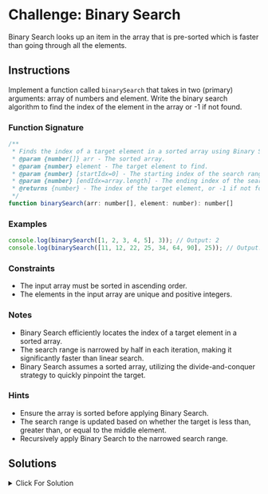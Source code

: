 # Challenge: Binary Search

Binary Search looks up an item in the array that is pre-sorted which is faster than going through all the elements.

## Instructions

Implement a function called `binarySearch` that takes in two (primary) arguments: array of numbers and element. Write the binary search algorithm to find the index of the element in the array or -1 if not found.

### Function Signature

```js
/**
 * Finds the index of a target element in a sorted array using Binary Search.
 * @param {number[]} arr - The sorted array.
 * @param {number} element - The target element to find.
 * @param {number} [startIdx=0] - The starting index of the search range.
 * @param {number} [endIdx=array.length] - The ending index of the search range.
 * @returns {number} - The index of the target element, or -1 if not found.
 */
function binarySearch(arr: number[], element: number): number[]
```

### Examples

```js
console.log(binarySearch([1, 2, 3, 4, 5], 3)); // Output: 2
console.log(binarySearch([11, 12, 22, 25, 34, 64, 90], 25)); // Output: 3
```

### Constraints

-   The input array must be sorted in ascending order.
-   The elements in the input array are unique and positive integers.

### Notes

-   Binary Search efficiently locates the index of a target element in a sorted array.
-   The search range is narrowed by half in each iteration, making it significantly faster than linear search.
-   Binary Search assumes a sorted array, utilizing the divide-and-conquer strategy to quickly pinpoint the target.

### Hints

-   Ensure the array is sorted before applying Binary Search.
-   The search range is updated based on whether the target is less than, greater than, or equal to the middle element.
-   Recursively apply Binary Search to the narrowed search range.

## Solutions

<details>
  <summary>Click For Solution</summary>

```js
function binarySearch(arr, element, startIdx = 0, endIdx = arr.length) {
    if (endIdx <= startIdx) {
        return -1;
    }

    const midIdx = Math.floor((startIdx + endIdx) / 2);

    if (arr[midIdx] === element) {
        return midIdx;
    } else if (element < arr[midIdx]) {
        return binarySearch(arr, element, startIdx, midIdx);
    } else {
        return binarySearch(arr, element, midIdx + 1, endIdx);
    }
}
```

### Explanation

- The `binarySearch` function is designed to efficiently find the index of a target element within a sorted array.
- The function takes parameters such as the sorted array (`arr`), the target element (`target`), and optionally, the range within which to search (`start` and `end`).
- Initially, the function checks if the search range is valid (i.e., `start` is less than or equal to `end`). If not, it means the target element is not present, and `-1` is returned.
- If the range is valid, the function calculates the middle index (`mid`) within the specified range.
- It then compares the element at the middle index with the target element. If they match, the function returns the middle index.
- If the target is less than the middle element, the search is narrowed to the left half of the array. Similarly, if the target is greater, the search is narrowed to the right half.
- This process repeats recursively until the target is found or the search range becomes invalid.
- The efficiency of binary search lies in halving the search range at each step, making it significantly faster than linear search for large sorted datasets.

### Test Cases

```js
test('Empty array', () => {
    expect(binarySearch([], 0)).toBe(-1);
});

test('single element', () => {
    expect(binarySearch([1], 0)).toBe(-1);
    expect(binarySearch([1], 1)).toBe(0);
});

test('in the middle', () => {
    expect(binarySearch([1, 2, 3], 2)).toBe(1);
    expect(binarySearch([1, 2, 3, 4, 5], 3)).toBe(2);
});

test('to the left of middle', () => {
    expect(binarySearch([1, 2, 3], 1)).toBe(0);
    expect(binarySearch([1, 2, 3, 4, 5], 1)).toBe(0);
    expect(binarySearch([1, 2, 3, 4, 5, 6, 7, 8, 9], 4)).toBe(3);
});

test('to the right of middle', () => {
    expect(binarySearch([1, 2, 3], 3)).toBe(2);
    expect(binarySearch([1, 2, 3, 4, 5], 5)).toBe(4);
    expect(binarySearch([1, 2, 3, 4, 5, 6, 7, 8, 9], 7)).toBe(6);
});

test('to the left of even sized array', () => {
    expect(binarySearch([1, 2], 1)).toBe(0);
    expect(binarySearch([1, 2, 3, 4], 1)).toBe(0);
    expect(binarySearch([1, 2, 3, 4], 2)).toBe(1);
    expect(binarySearch([1, 2, 3, 4, 5, 6, 7, 8, 9, 10], 4)).toBe(3);
    expect(binarySearch([1, 2, 3, 4, 5, 6, 7, 8, 9, 10], 5)).toBe(4);
});

test('to the right of even sized array', () => {
    expect(binarySearch([1, 2], 2)).toBe(1);
    expect(binarySearch([1, 2, 3, 4], 3)).toBe(2);
    expect(binarySearch([1, 2, 3, 4], 4)).toBe(3);
    expect(binarySearch([1, 2, 3, 4, 5, 6, 7, 8, 9, 10], 6)).toBe(5);
    expect(binarySearch([1, 2, 3, 4, 5, 6, 7, 8, 9, 10], 7)).toBe(6);
});
```

Feel free to customize the test cases according to your needs!